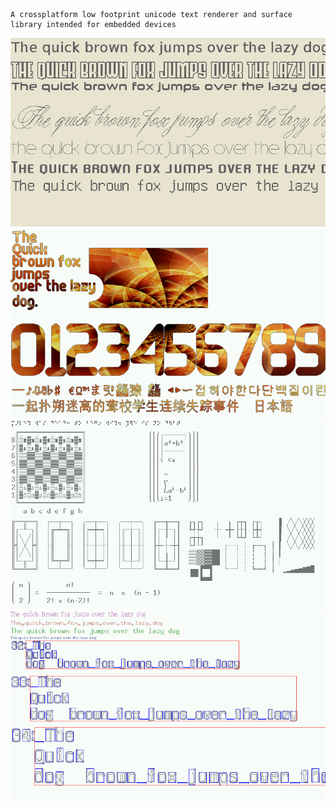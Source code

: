 
	A crossplatform low footprint unicode text renderer and surface library intended for embedded devices
	

![screenshots of app](./screenshots/fontfun.png)
![screenshots of app](./screenshots/anidemo.png)
![screenshots of app](./screenshots/utf8demo.png)
![screenshots of app](./screenshots/multifont.png)

